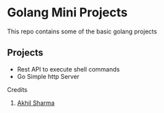 # Golang Mini Projects
This repo contains some of the basic golang projects

## Projects
- Rest API to execute shell commands
- Go Simple http Server

Credits
1. [Akhil Sharma](https://github.com/AkhilSharma90)
